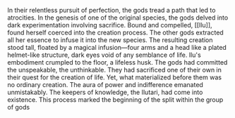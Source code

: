 In their relentless pursuit of perfection, the gods tread a path that led to atrocities. In the genesis of one of the original species, the gods delved into dark experimentation involving sacrifice. Bound and compelled, [[Ilu]], found herself coerced into the creation process. The other gods extracted all her essence to infuse it into the new species. The resulting creation stood tall, floated by a magical infusion—four arms and a head like a plated helmet-like structure, dark eyes void of any semblance of life. Ilu's embodiment crumpled to the floor, a lifeless husk. The gods had committed the unspeakable, the unthinkable. They had sacrificed one of their own in their quest for the creation of life. Yet, what materialized before them was no ordinary creation. The aura of power and indifference emanated unmistakably. The keepers of knowledge, the Ilutari, had come into existence. This process marked the beginning of the split within the group of gods